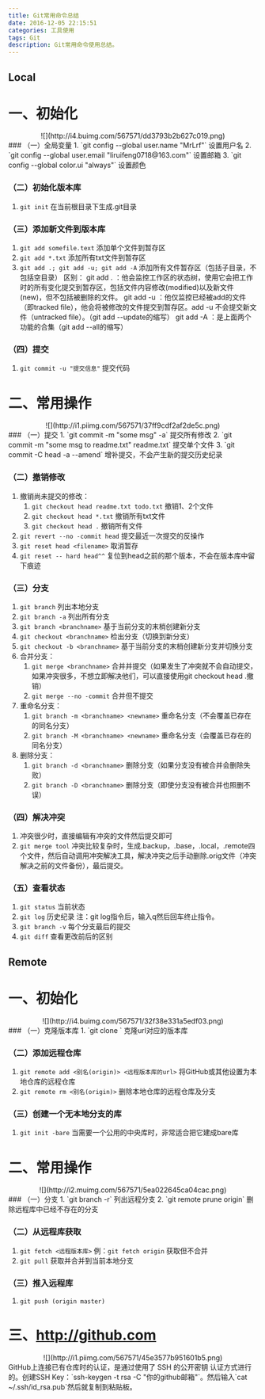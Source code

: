 ```yaml
---
title: Git常用命令总结
date: 2016-12-05 22:15:51
categories: 工具使用
tags: Git
description: Git常用命令使用总结。
---
```

## Local
# 一、初始化
<div align=center>
![](http://i4.buimg.com/567571/dd3793b2b627c019.png)
</div>
### （一）全局变量
1. `git config --global user.name "MrLrf"` 设置用户名
2. `git config --global user.email "liruifeng0718@163.com"` 设置邮箱
3. `git config --global color.ui "always"` 设置颜色

### （二）初始化版本库
1. `git init` 在当前根目录下生成.git目录

### （三）添加新文件到版本库
1. `git add somefile.text` 添加单个文件到暂存区
2. `git add *.txt` 添加所有txt文件到暂存区
3. `git add .; git add -u; git add -A` 添加所有文件暂存区（包括子目录，不包括空目录）
	区别：
		git add . ：他会监控工作区的状态树，使用它会把工作时的所有变化提交到暂存区，包括文件内容修改(modified)以及新文件(new)，但不包括被删除的文件。
		git add -u ：他仅监控已经被add的文件（即tracked file），他会将被修改的文件提交到暂存区。add -u 不会提交新文件（untracked file）。（git add --update的缩写）
		git add -A ：是上面两个功能的合集（git add --all的缩写）

### （四）提交
1. `git commit -u "提交信息"` 提交代码

# 二、常用操作
<div align=center>
![](http://i1.piimg.com/567571/37ff9cdf2af2de5c.png)
</div>
### （一）提交
1. `git commit -m "some msg" -a` 提交所有修改
2. `git commit -m "some msg to readme.txt" readme.txt` 提交单个文件
3. `git commit -C head -a --amend` 增补提交，不会产生新的提交历史纪录

### （二）撤销修改
1. 撤销尚未提交的修改：
	1. `git checkout head readme.txt todo.txt` 撤销1、2个文件
	2. `git checkout head *.txt` 撤销所有txt文件
	3. `git checkout head .` 撤销所有文件
2. `git revert --no -commit head` 提交最近一次提交的反操作
3. `git reset head <filename>` 取消暂存
4. `git reset -- hard head^^` 复位到head之前的那个版本，不会在版本库中留下痕迹

### （三）分支
1. `git branch` 列出本地分支
2. `git branch -a` 列出所有分支
3. `git branch <branchname>` 基于当前分支的末梢创建新分支
4. `git checkout <branchname>` 检出分支（切换到新分支）
5. `git checkout -b <branchname>` 基于当前分支的末梢创建新分支并切换分支
6. 合并分支：
	1. `git merge <branchname>` 合并并提交（如果发生了冲突就不会自动提交，如果冲突很多，不想立即解决他们，可以直接使用git checkout head .撤销）
	2. `git merge --no -commit` 合并但不提交
7. 重命名分支：
	1. `git branch -m <branchname> <newname>` 重命名分支（不会覆盖已存在的同名分支）
	2. `git branch -M <branchname> <newname>` 重命名分支（会覆盖已存在的同名分支）
8. 删除分支：
	1. `git branch -d <branchname>` 删除分支（如果分支没有被合并会删除失败）
	2. `git branch -D <branchname>` 删除分支（即使分支没有被合并也照删不误）

### （四）解决冲突
1. 冲突很少时，直接编辑有冲突的文件然后提交即可
2. `git merge tool` 冲突比较复杂时，生成.backup，.base，.local，.remote四个文件，然后自动调用冲突解决工具，解决冲突之后手动删除.orig文件（冲突解决之前的文件备份），最后提交。

### （五）查看状态
1. `git status` 当前状态
2. `git log` 历史纪录
	注：git log指令后，输入q然后回车终止指令。
3. `git branch -v` 每个分支最后的提交
4. `git diff` 查看更改前后的区别

## Remote
# 一、初始化
<div align=center>
![](http://i4.buimg.com/567571/32f38e331a5edf03.png)
</div>
### （一）克隆版本库
1. `git clone <url>` 克隆url对应的版本库

### （二）添加远程仓库
1. `git remote add <别名(origin)> <远程版本库的url>` 将GitHub或其他设置为本地仓库的远程仓库
2. `git remote rm <别名(origin)>` 删除本地仓库的远程仓库及分支

### （三）创建一个无本地分支的库
1. `git init -bare` 当需要一个公用的中央库时，非常适合把它建成bare库

# 二、常用操作
<div align=center>
![](http://i2.muimg.com/567571/5ea022645ca04cac.png)
</div>
### （一）分支
1. `git branch -r` 列出远程分支
2. `git remote prune origin` 删除远程库中已经不存在的分支

### （二）从远程库获取
1. `git fetch <远程版本库>` 例：`git fetch origin` 获取但不合并
2. `git pull` 获取并合并到当前本地分支

### （三）推入远程库
1. `git push (origin master)`

# 三、http://github.com
<div align=center>
![](http://i1.piimg.com/567571/45e3577b951601b5.png)
</div>
GitHub上连接已有仓库时的认证，是通过使用了 SSH 的公开密钥
认证方式进行的。创建SSH Key：`ssh-keygen -t rsa -C "你的github邮箱"`。然后输入`cat ~/.ssh/id_rsa.pub`然后就复制到粘贴板。

